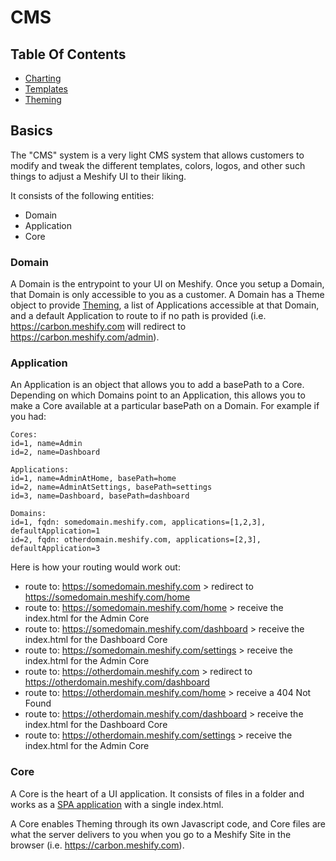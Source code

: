 # CMS

## Table Of Contents

- [Charting](./chart.md)
- [Templates](./templates.md)
- [Theming](./theming.md)

## Basics

The "CMS" system is a very light CMS system that allows customers to modify
and tweak the different templates, colors, logos, and other such things to adjust
a Meshify UI to their liking.

It consists of the following entities:

- Domain
- Application
- Core

### Domain

A Domain is the entrypoint to your UI on Meshify. Once you setup a Domain, that Domain is only accessible
to you as a customer. A Domain has a Theme object to provide [Theming](./theming.md), a list of Applications
accessible at that Domain, and a default Application to route to if no path is provided (i.e. 
https://carbon.meshify.com will redirect to https://carbon.meshify.com/admin).

### Application

An Application is an object that allows you to add a basePath to a Core. Depending on which Domains point to an
Application, this allows you to make a Core available at a particular basePath on a Domain. For example if you had:

```
Cores:
id=1, name=Admin
id=2, name=Dashboard

Applications:
id=1, name=AdminAtHome, basePath=home
id=2, name=AdminAtSettings, basePath=settings
id=3, name=Dashboard, basePath=dashboard

Domains:
id=1, fqdn: somedomain.meshify.com, applications=[1,2,3], defaultApplication=1
id=2, fqdn: otherdomain.meshify.com, applications=[2,3], defaultApplication=3
```

Here is how your routing would work out:

- route to: https://somedomain.meshify.com > redirect to https://somedomain.meshify.com/home
- route to: https://somedomain.meshify.com/home > receive the index.html for the Admin Core
- route to: https://somedomain.meshify.com/dashboard > receive the index.html for the Dashboard Core
- route to: https://somedomain.meshify.com/settings > receive the index.html for the Admin Core
- route to: https://otherdomain.meshify.com > redirect to https://otherdomain.meshify.com/dashboard
- route to: https://otherdomain.meshify.com/home > receive a 404 Not Found
- route to: https://otherdomain.meshify.com/dashboard > receive the index.html for the Dashboard Core
- route to: https://otherdomain.meshify.com/settings > receive the index.html for the Admin Core

### Core

A Core is the heart of a UI application. It consists of files in a folder and works as a [SPA application](https://en.wikipedia.org/wiki/Single-page_application) with a single index.html.

A Core enables Theming through its own Javascript code, and Core files are what the server delivers to you when 
you go to a Meshify Site in the browser (i.e. https://carbon.meshify.com).

